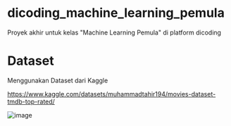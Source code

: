 # dicoding_machine_learning_pemula
Proyek akhir untuk kelas "Machine Learning Pemula" di platform dicoding

# Dataset
Menggunakan Dataset dari Kaggle 

https://www.kaggle.com/datasets/muhammadtahir194/movies-dataset-tmdb-top-rated/

![image](https://github.com/user-attachments/assets/074fef4b-d181-45a6-9d14-c0f5f6d239c0)

